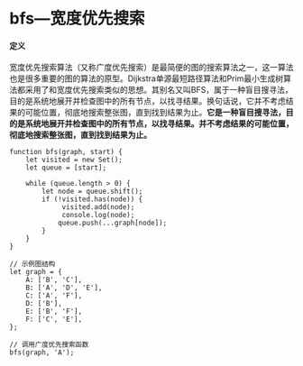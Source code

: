 # bfs—宽度优先搜索

#### 定义

​		宽度优先搜索算法（又称广度优先搜索）是最简便的图的搜索算法之一，这一算法也是很多重要的图的算法的原型。Dijkstra单源最短路径算法和Prim最小生成树算法都采用了和宽度优先搜索类似的思想。其别名又叫BFS，属于一种盲目搜寻法，目的是系统地展开并检查图中的所有节点，以找寻结果。换句话说，它并不考虑结果的可能位置，彻底地搜索整张图，直到找到结果为止。
​		**它是一种盲目搜寻法，目的是系统地展开并检查图中的所有节点，以找寻结果。并不考虑结果的可能位置，彻底地搜索整张图，直到找到结果为止。**

```
function bfs(graph, start) {
	let visited = new Set();
	let queue = [start];

  	while (queue.length > 0) {
    	let node = queue.shift();
    	if (!visited.has(node)) {
     		 visited.add(node);
     		 console.log(node);
      		queue.push(...graph[node]);
    	}
 	}
}

// 示例图结构
let graph = {
  	A: ['B', 'C'],
  	B: ['A', 'D', 'E'],
  	C: ['A', 'F'],
  	D: ['B'],
  	E: ['B', 'F'],
  	F: ['C', 'E'],
};

// 调用广度优先搜索函数
bfs(graph, 'A');
```

